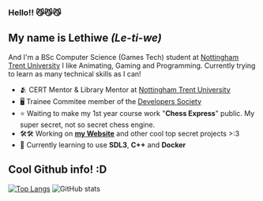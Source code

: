 ### Hello!! 😼😼😼
## My name is Lethiwe *(Le-ti-we)*

And I'm a BSc Computer Science (Games Tech) student at [Nottingham Trent University](https://www.ntu.ac.uk/) 
I like Animating, Gaming and Programming.
Currently trying to learn as many technical skills as I can!

- 🫂 CERT Mentor & Library Mentor at [Nottingham Trent University](https://www.ntu.ac.uk/)
- 🖥️ Trainee Commitee member of the [Developers Society](https://github.com/NTUDevSoc)
- ⭐ Waiting to make my 1st year course work "**Chess Express**" public. My super secret, not so secret chess engine.
- 🛠️🛠 Working on **[my Website](https://github.com/NTUDevSoc)** and other cool top secret projects >:3
- 🔭 Currently learning to use **SDL3**, **C++** and **Docker**


## Cool Github info! :D

[![Top Langs](https://github-readme-stats.vercel.app/api/top-langs/?username=lethiwe-mwendwa&theme=radical)](https://github.com/anuraghazra/github-readme-stats)  ![GitHub stats](https://github-readme-stats.vercel.app/api?username=lethiwe-mwendwa&show_icons=true&theme=radical)
